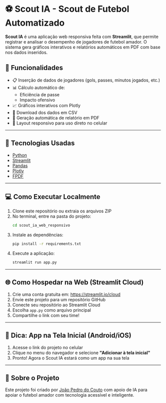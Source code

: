 
# ⚽ Scout IA - Scout de Futebol Automatizado

**Scout IA** é uma aplicação web responsiva feita com **Streamlit**, que permite registrar e analisar o desempenho de jogadores de futebol amador. O sistema gera gráficos interativos e relatórios automáticos em PDF com base nos dados inseridos.

## 🚀 Funcionalidades

- 📋 Inserção de dados de jogadores (gols, passes, minutos jogados, etc.)
- 📊 Cálculo automático de:
  - Eficiência de passe
  - Impacto ofensivo
- 📈 Gráficos interativos com Plotly
- 📁 Download dos dados em CSV
- 📄 Geração automática de relatório em PDF
- 📱 Layout responsivo para uso direto no celular

---

## 🧪 Tecnologias Usadas

- [Python](https://www.python.org/)
- [Streamlit](https://streamlit.io/)
- [Pandas](https://pandas.pydata.org/)
- [Plotly](https://plotly.com/python/)
- [FPDF](https://py-pdf.github.io/fpdf2/)

---

## 💻 Como Executar Localmente

1. Clone este repositório ou extraia os arquivos ZIP
2. No terminal, entre na pasta do projeto:
   ```bash
   cd scout_ia_web_responsivo
   ```
3. Instale as dependências:
   ```bash
   pip install -r requirements.txt
   ```
4. Execute a aplicação:
   ```bash
   streamlit run app.py
   ```

---

## 🌐 Como Hospedar na Web (Streamlit Cloud)

1. Crie uma conta gratuita em: https://streamlit.io/cloud
2. Envie este projeto para um repositório GitHub
3. Conecte seu repositório ao Streamlit Cloud
4. Escolha `app.py` como arquivo principal
5. Compartilhe o link com seu time!

---

## 📲 Dica: App na Tela Inicial (Android/iOS)

1. Acesse o link do projeto no celular
2. Clique no menu do navegador e selecione **"Adicionar à tela inicial"**
3. Pronto! Agora o Scout IA estará como um app na sua tela

---

## 🧠 Sobre o Projeto

Este projeto foi criado por [João Pedro do Couto](https://www.linkedin.com/in/joaopedrodocouto) com apoio de IA para apoiar o futebol amador com tecnologia acessível e inteligente.


